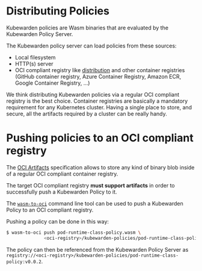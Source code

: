# Distributing Policies

Kubewarden policies are Wasm binaries that are evaluated by the
Kubewarden Policy Server.

The Kubewarden policy server can load policies from these
sources:

  * Local filesystem
  * HTTP(s) server
  * OCI compliant registry like [distribution](https://github.com/distribution/distribution)
    and other container registries (GitHub container registry, Azure Container
    Registry, Amazon ECR, Google Container Registry, ...)

We think distributing Kubewarden policies via a regular OCI compliant
registry is the best choice. Container registries are basically a
mandatory requirement for any Kubernetes cluster. Having a single
place to store, and secure, all the artifacts required by a cluster
can be really handy.

# Pushing policies to an OCI compliant registry

The [OCI Artifacts](https://github.com/opencontainers/artifacts)
specification allows to store any kind of binary blob inside of a
regular OCI compliant container registry.

The target OCI compliant registry **must support artifacts** in order
to successfully push a Kubewarden Policy to it.

The [`wasm-to-oci`](https://github.com/engineerd/wasm-to-oci) command line tool
can be used to push a Kubewarden Policy to an OCI compliant registry.

Pushing a policy can be done in this way:

```bash
$ wasm-to-oci push pod-runtime-class-policy.wasm \
              <oci-registry>/kubewarden-policies/pod-runtime-class-policy:v0.0.2
```

The policy can then be referenced from the Kubewarden Policy Server as
`registry://<oci-registry>/kubewarden-policies/pod-runtime-class-policy:v0.0.2`.
